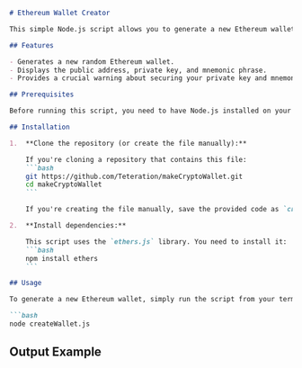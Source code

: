 
```markdown
# Ethereum Wallet Creator

This simple Node.js script allows you to generate a new Ethereum wallet, including its public address, private key, and mnemonic phrase.

## Features

- Generates a new random Ethereum wallet.
- Displays the public address, private key, and mnemonic phrase.
- Provides a crucial warning about securing your private key and mnemonic.

## Prerequisites

Before running this script, you need to have Node.js installed on your system.

## Installation

1.  **Clone the repository (or create the file manually):**

    If you're cloning a repository that contains this file:
    ```bash
    git https://github.com/Teteration/makeCryptoWallet.git
    cd makeCryptoWallet
    ```

    If you're creating the file manually, save the provided code as `createWallet.js`.

2.  **Install dependencies:**

    This script uses the `ethers.js` library. You need to install it:
    ```bash
    npm install ethers
    ```

## Usage

To generate a new Ethereum wallet, simply run the script from your terminal:

```bash
node createWallet.js
```

## Output Example

